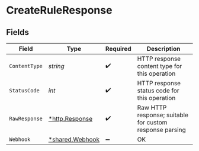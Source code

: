 # CreateRuleResponse


## Fields

| Field                                                    | Type                                                     | Required                                                 | Description                                              |
| -------------------------------------------------------- | -------------------------------------------------------- | -------------------------------------------------------- | -------------------------------------------------------- |
| `ContentType`                                            | *string*                                                 | :heavy_check_mark:                                       | HTTP response content type for this operation            |
| `StatusCode`                                             | *int*                                                    | :heavy_check_mark:                                       | HTTP response status code for this operation             |
| `RawResponse`                                            | [*http.Response](https://pkg.go.dev/net/http#Response)   | :heavy_check_mark:                                       | Raw HTTP response; suitable for custom response parsing  |
| `Webhook`                                                | [*shared.Webhook](../../../pkg/models/shared/webhook.md) | :heavy_minus_sign:                                       | OK                                                       |